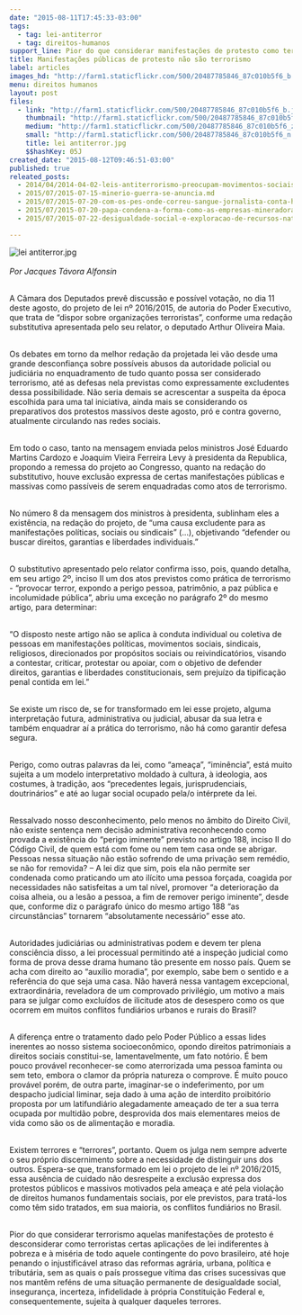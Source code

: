 ```yaml
---
date: "2015-08-11T17:45:33-03:00"
tags:
  - tag: lei-antiterror
  - tag: direitos-humanos
support_line: Pior do que considerar manifestações de protesto como terrorismo é desconsiderar como terroristas certas aplicações de lei indiferentes à pobreza.
title: Manifestações públicas de protesto não são terrorismo
label: articles
images_hd: "http://farm1.staticflickr.com/500/20487785846_87c010b5f6_b.jpg"
menu: direitos humanos
layout: post
files:
  - link: "http://farm1.staticflickr.com/500/20487785846_87c010b5f6_b.jpg"
    thumbnail: "http://farm1.staticflickr.com/500/20487785846_87c010b5f6_t.jpg"
    medium: "http://farm1.staticflickr.com/500/20487785846_87c010b5f6_z.jpg"
    small: "http://farm1.staticflickr.com/500/20487785846_87c010b5f6_n.jpg"
    title: lei antiterror.jpg
    $$hashKey: 05J
created_date: "2015-08-12T09:46:51-03:00"
published: true
releated_posts:
  - 2014/04/2014-04-02-leis-antiterrorismo-preocupam-movimentos-sociais.md-e
  - 2015/07/2015-07-15-minerio-guerra-se-anuncia.md
  - 2015/07/2015-07-20-com-os-pes-onde-correu-sangue-jornalista-conta-historia-de-corumbiara.md
  - 2015/07/2015-07-20-papa-condena-a-forma-como-as-empresas-mineradoras-tratam-a-populacao.md
  - 2015/07/2015-07-22-desigualdade-social-e-exploracao-de-recursos-naturais-estao-diretamente-associados-diz-professor.md

---
```

<p><img alt="lei antiterror.jpg" src="http://farm1.staticflickr.com/500/20487785846_87c010b5f6_b.jpg" /><br />
<br />
<em>Por Jacques T&aacute;vora Alfonsin</em></p>

<p><br />
A C&acirc;mara dos Deputados prev&ecirc; discuss&atilde;o e poss&iacute;vel vota&ccedil;&atilde;o, no dia 11 deste agosto, do projeto de lei n&ordm; 2016/2015, de autoria do Poder Executivo, que trata de &ldquo;dispor sobre organiza&ccedil;&otilde;es terroristas&rdquo;, conforme uma reda&ccedil;&atilde;o substitutiva apresentada pelo seu relator, o deputado Arthur Oliveira Maia.</p>

<p><br />
Os debates em torno da melhor reda&ccedil;&atilde;o da projetada lei v&atilde;o desde uma grande desconfian&ccedil;a sobre poss&iacute;veis abusos da autoridade policial ou judici&aacute;ria no enquadramento de tudo quanto possa ser considerado terrorismo, at&eacute; as defesas nela previstas como expressamente excludentes dessa possibilidade. N&atilde;o seria demais se acrescentar a suspeita da &eacute;poca escolhida para uma tal iniciativa, ainda mais se considerando os preparativos dos protestos massivos deste agosto, pr&oacute; e contra governo, atualmente circulando nas redes sociais.</p>

<p><br />
Em todo o caso, tanto na mensagem enviada pelos ministros Jos&eacute; Eduardo Martins Cardozo e Joaquim Vieira Ferreira Levy &agrave; presidenta da Republica, propondo a remessa do projeto ao Congresso, quanto na reda&ccedil;&atilde;o do substitutivo, houve exclus&atilde;o expressa de certas manifesta&ccedil;&otilde;es p&uacute;blicas e massivas como pass&iacute;veis de serem enquadradas como atos de terrorismo.</p>

<p><br />
No n&uacute;mero 8 da mensagem dos ministros &agrave; presidenta, sublinham eles a exist&ecirc;ncia, na reda&ccedil;&atilde;o do projeto, de &ldquo;uma causa excludente para as manifesta&ccedil;&otilde;es pol&iacute;ticas, sociais ou sindicais&rdquo; (...), objetivando &ldquo;defender ou buscar direitos, garantias e liberdades individuais.&rdquo;</p>

<p><br />
O substitutivo apresentado pelo relator confirma isso, pois, quando detalha, em seu artigo 2&ordm;, inciso II um dos atos previstos como pr&aacute;tica de terrorismo - &ldquo;provocar terror, expondo a perigo pessoa, patrim&ocirc;nio, a paz p&uacute;blica e incolumidade p&uacute;blica&rdquo;, abriu uma exce&ccedil;&atilde;o no par&aacute;grafo 2&ordm; do mesmo artigo, para determinar:</p>

<p><br />
&ldquo;O disposto neste artigo n&atilde;o se aplica &agrave; conduta individual ou coletiva de pessoas em manifesta&ccedil;&otilde;es pol&iacute;ticas, movimentos sociais, sindicais, religiosos, direcionados por prop&oacute;sitos sociais ou reivindicat&oacute;rios, visando a contestar, criticar, protestar ou apoiar, com o objetivo de defender direitos, garantias e liberdades constitucionais, sem preju&iacute;zo da tipifica&ccedil;&atilde;o penal contida em lei.&rdquo;</p>

<p><br />
Se existe um risco de, se for transformado em lei esse projeto, alguma interpreta&ccedil;&atilde;o futura, administrativa ou judicial, abusar da sua letra e tamb&eacute;m enquadrar a&iacute; a pr&aacute;tica do terrorismo, n&atilde;o h&aacute; como garantir defesa segura.</p>

<p><br />
Perigo, como outras palavras da lei, como &ldquo;amea&ccedil;a&rdquo;, &ldquo;imin&ecirc;ncia&rdquo;, est&aacute; muito sujeita a um modelo interpretativo moldado &agrave; cultura, &agrave; ideologia, aos costumes, &agrave; tradi&ccedil;&atilde;o, aos &ldquo;precedentes legais, jurisprudenciais, doutrin&aacute;rios&rdquo; e at&eacute; ao lugar social ocupado pela/o int&eacute;rprete da lei.</p>

<p><br />
Ressalvado nosso desconhecimento, pelo menos no &acirc;mbito do Direito Civil, n&atilde;o existe senten&ccedil;a nem decis&atilde;o administrativa reconhecendo como provada a exist&ecirc;ncia do &ldquo;perigo iminente&rdquo; previsto no artigo 188, inciso II do C&oacute;digo Civil, de quem est&aacute; com fome ou nem tem casa onde se abrigar. Pessoas nessa situa&ccedil;&atilde;o n&atilde;o est&atilde;o sofrendo de uma priva&ccedil;&atilde;o sem rem&eacute;dio, se n&atilde;o for removida? &ndash; A lei diz que sim, pois ela n&atilde;o permite ser condenada como praticando um ato il&iacute;cito uma pessoa for&ccedil;ada, coagida por necessidades n&atilde;o satisfeitas a um tal n&iacute;vel, promover &ldquo;a deteriora&ccedil;&atilde;o da coisa alheia, ou a les&atilde;o a pessoa, a fim de remover perigo iminente&rdquo;, desde que, conforme diz o par&aacute;grafo &uacute;nico do mesmo artigo 188 &ldquo;as circunst&acirc;ncias&rdquo; tornarem &ldquo;absolutamente necess&aacute;rio&rdquo; esse ato.</p>

<p><br />
Autoridades judici&aacute;rias ou administrativas podem e devem ter plena consci&ecirc;ncia disso, a lei processual permitindo at&eacute; a inspe&ccedil;&atilde;o judicial como forma de prova desse drama humano t&atilde;o presente em nosso pa&iacute;s. Quem se acha com direito ao &ldquo;aux&iacute;lio moradia&rdquo;, por exemplo, sabe bem o sentido e a refer&ecirc;ncia do que seja uma casa. N&atilde;o haver&aacute; nessa vantagem excepcional, extraordin&aacute;ria, reveladora de um comprovado privil&eacute;gio, um motivo a mais para se julgar como exclu&iacute;dos de ilicitude atos de desespero como os que ocorrem em muitos conflitos fundi&aacute;rios urbanos e rurais do Brasil?</p>

<p><br />
A diferen&ccedil;a entre o tratamento dado pelo Poder P&uacute;blico a essas lides inerentes ao nosso sistema socioecon&ocirc;mico, opondo direitos patrimoniais a direitos sociais constitui-se, lamentavelmente, um fato not&oacute;rio. &Eacute; bem pouco prov&aacute;vel reconhecer-se como aterrorizada uma pessoa faminta ou sem teto, embora o clamor da pr&oacute;pria natureza o comprove. &Eacute; muito pouco prov&aacute;vel por&eacute;m, de outra parte, imaginar-se o indeferimento, por um despacho judicial liminar, seja dado &agrave; uma a&ccedil;&atilde;o de interdito proibit&oacute;rio proposta por um latifundi&aacute;rio alegadamente amea&ccedil;ado de ter a sua terra ocupada por multid&atilde;o pobre, desprovida dos mais elementares meios de vida como s&atilde;o os de alimenta&ccedil;&atilde;o e moradia.</p>

<p><br />
Existem terrores e &ldquo;terrores&rdquo;, portanto. Quem os julga nem sempre adverte o seu pr&oacute;prio discernimento sobre a necessidade de distinguir uns dos outros. Espera-se que, transformado em lei o projeto de lei n&ordm; 2016/2015, essa aus&ecirc;ncia de cuidado n&atilde;o desrespeite a exclus&atilde;o expressa dos protestos p&uacute;blicos e massivos motivados pela amea&ccedil;a e at&eacute; pela viola&ccedil;&atilde;o de direitos humanos fundamentais sociais, por ele previstos, para trat&aacute;-los como t&ecirc;m sido tratados, em sua maioria, os conflitos fundi&aacute;rios no Brasil.</p>

<p><br />
Pior do que considerar terrorismo aquelas manifesta&ccedil;&otilde;es de protesto &eacute; desconsiderar como terroristas certas aplica&ccedil;&otilde;es de lei indiferentes &agrave; pobreza e &agrave; mis&eacute;ria de todo aquele contingente do povo brasileiro, at&eacute; hoje penando o injustific&aacute;vel atraso das reformas agr&aacute;ria, urbana, pol&iacute;tica e tribut&aacute;ria, sem as quais o pa&iacute;s prossegue v&iacute;tima das crises sucessivas que nos mant&ecirc;m ref&eacute;ns de uma situa&ccedil;&atilde;o permanente de desigualdade social, inseguran&ccedil;a, incerteza, infidelidade &agrave; pr&oacute;pria Constitui&ccedil;&atilde;o Federal e, consequentemente, sujeita &agrave; qualquer daqueles terrores.</p>

